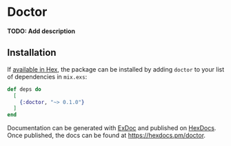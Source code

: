 # Doctor

**TODO: Add description**

## Installation

If [available in Hex](https://hex.pm/docs/publish), the package can be installed
by adding `doctor` to your list of dependencies in `mix.exs`:

```elixir
def deps do
  [
    {:doctor, "~> 0.1.0"}
  ]
end
```

Documentation can be generated with [ExDoc](https://github.com/elixir-lang/ex_doc)
and published on [HexDocs](https://hexdocs.pm). Once published, the docs can
be found at <https://hexdocs.pm/doctor>.

